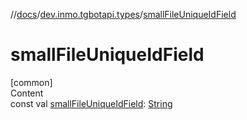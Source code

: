 //[docs](../../index.md)/[dev.inmo.tgbotapi.types](index.md)/[smallFileUniqueIdField](small-file-unique-id-field.md)



# smallFileUniqueIdField  
[common]  
Content  
const val [smallFileUniqueIdField](small-file-unique-id-field.md): [String](https://kotlinlang.org/api/latest/jvm/stdlib/kotlin/-string/index.html)  



